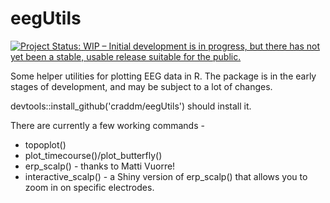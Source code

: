 # eegUtils
<a href="http://www.repostatus.org/#wip"><img src="http://www.repostatus.org/badges/latest/wip.svg" alt="Project Status: WIP – Initial development is in progress, but there has not yet been a stable, usable release suitable for the public." /></a>

Some helper utilities for plotting EEG data in R. The package is in the early stages of development, and may be subject to a lot of changes.

devtools::install_github('craddm/eegUtils') should install it.

There are currently a few working commands - 

* topoplot()
* plot_timecourse()/plot_butterfly() 
* erp_scalp() - thanks to Matti Vuorre!
* interactive_scalp() - a Shiny version of erp_scalp() that allows you to zoom in on specific electrodes.
